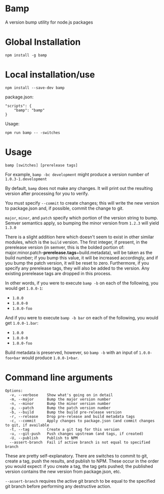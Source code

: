 # Bamp

A version bump utility for node.js packages

# Global Installation

    npm install -g bamp

# Local installation/use

	npm install --save-dev bamp

package.json:

	"scripts": {
        "bamp": "bamp"
    }

Usage:

	npm run bamp -- -switches

# Usage

	bamp [switches] [prerelease tags]

For example, `bamp -bc development` might produce a version number of `1.0.3-1.development`

By default, `bamp` does not make any changes. It will print out the resulting version after processing for you to verify.

You must specify `--commit` to create changes; this will write the new version to package.json and, if possible, commit the change to git.  

`major`, `minor`, and `patch` specify which portion of the version string to bump. Semver semantics apply, so bumping the minor version from `1.2.3` will yield `1.3.0`

There is a slight addition here which doesn't seem to exist in other similar modules, which is the `build` version. The first integer, if present, in the prerelease version (in semver, this is the bolded portion of: major.minor.patch-**prerelease.tags**+build.metadata), will be taken as the build number; if you bump this value, it will be increased accordingly, and if you bump the patch version, it will be reset to zero. Furthermore, if you specify any prerelease tags, they will also be added to the version. Any existing prerelease tags are dropped in this process.

In other words, if you were to execute `bamp -b` on each of the following, you would get `1.0.0-1`:

- `1.0.0`
- `1.0.0-0`
- `1.0.0-foo`

And if you were to execute `bamp -b bar` on each of the following, you would get `1.0.0-1.bar`:

- `1.0.0`
- `1.0.0-0`
- `1.0.0-foo`  

Build metadata is preserved, however, so `bamp -b` with an input of `1.0.0-foo+bar` would produce `1.0.0-1+bar`.

# Command line arguments

	Options:
	  -v, --verbose    Show what's going on in detail
	  -m, --major      Bump the major version number
	  -n, --minor      Bump the minor version number
	  -p, --patch      Bump the patch version number
	  -b, --build      Bump the build pre-release version
	  -r, --release    Drop pre-release and build metadata tags
	  -c, --commit     Apply changes to package.json (and commit changes to git, if available
	  -t, --tag        Create a git tag for this version
	  -u, --git-push   Push changes upstream (and tags, if created)
	  -U, --publish    Publish to NPM
	  --assert-branch  Fail if active branch is not equal to specified branch
	
These are pretty self-explanatory. There are switches to commit to git, create a tag, push the results, and publish to NPM. These occur in the order you would expect: if you create a tag, the tag gets pushed; the published version contains the new version from package.json, etc.

`--assert-branch` requires the active git branch to be equal to the specified git branch before performing any destructive action.